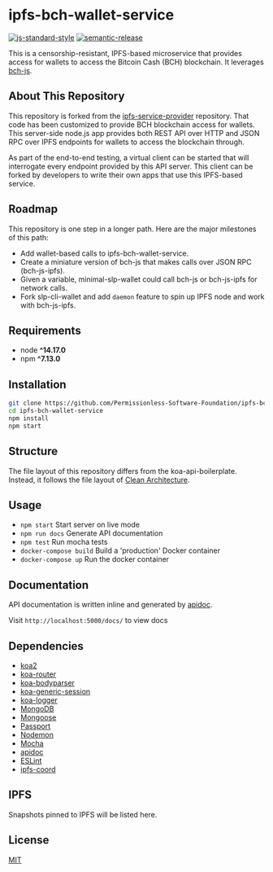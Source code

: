 # ipfs-bch-wallet-service

[![js-standard-style](https://img.shields.io/badge/code%20style-standard-brightgreen.svg)](http://standardjs.com) [![semantic-release](https://img.shields.io/badge/%20%20%F0%9F%93%A6%F0%9F%9A%80-semantic--release-e10079.svg)](https://github.com/semantic-release/semantic-release)

This is a censorship-resistant, IPFS-based microservice that provides access for wallets to access the Bitcoin Cash (BCH) blockchain. It leverages [bch-js](https://github.com/Permissionless-Software-Foundation/bch-js).

## About This Repository

This repository is forked from the [ipfs-service-provider](https://github.com/Permissionless-Software-Foundation/ipfs-service-provider) repository. That code has been customized to provide BCH blockchain access for wallets. This server-side node.js app provides both REST API over HTTP and JSON RPC over IPFS endpoints for wallets to access the blockchain through.

As part of the end-to-end testing, a virtual client can be started that will interrogate every endpoint provided by this API server. This client can be forked by developers to write their own apps that use this IPFS-based service.

## Roadmap

This repository is one step in a longer path. Here are the major milestones of this path:

- Add wallet-based calls to ipfs-bch-wallet-service.
- Create a miniature version of bch-js that makes calls over JSON RPC (bch-js-ipfs).
- Given a variable, minimal-slp-wallet could call bch-js or bch-js-ipfs for network calls.
- Fork slp-cli-wallet and add `daemon` feature to spin up IPFS node and work with bch-js-ipfs.

## Requirements

- node **^14.17.0**
- npm **^7.13.0**

## Installation

```bash
git clone https://github.com/Permissionless-Software-Foundation/ipfs-bch-wallet-service
cd ipfs-bch-wallet-service
npm install
npm start
```

## Structure

The file layout of this repository differs from the koa-api-boilerplate. Instead, it follows the file layout of [Clean Architecture](troutsblog.com/blog/clean-architecture).

## Usage

- `npm start` Start server on live mode
- `npm run docs` Generate API documentation
- `npm test` Run mocha tests
- `docker-compose build` Build a 'production' Docker container
- `docker-compose up` Run the docker container

## Documentation

API documentation is written inline and generated by [apidoc](http://apidocjs.com/).

Visit `http://localhost:5000/docs/` to view docs

## Dependencies

- [koa2](https://github.com/koajs/koa/tree/v2.x)
- [koa-router](https://github.com/alexmingoia/koa-router)
- [koa-bodyparser](https://github.com/koajs/bodyparser)
- [koa-generic-session](https://github.com/koajs/generic-session)
- [koa-logger](https://github.com/koajs/logger)
- [MongoDB](http://mongodb.org/)
- [Mongoose](http://mongoosejs.com/)
- [Passport](http://passportjs.org/)
- [Nodemon](http://nodemon.io/)
- [Mocha](https://mochajs.org/)
- [apidoc](http://apidocjs.com/)
- [ESLint](http://eslint.org/)
- [ipfs-coord](https://www.npmjs.com/package/ipfs-coord)

## IPFS

Snapshots pinned to IPFS will be listed here.

## License

[MIT](./LICENSE.md)
